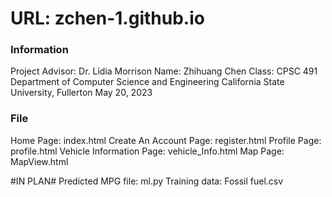 # URL: zchen-1.github.io
### Information ###
Project Advisor: Dr. Lidia Morrison
Name: Zhihuang Chen
Class: CPSC 491
Department of Computer Science and Engineering
California State University, Fullerton
May 20, 2023

### File ###
Home Page: index.html
Create An Account Page: register.html
Profile Page: profile.html
Vehicle Information Page: vehicle_Info.html
Map Page: MapView.html

#IN PLAN#
Predicted MPG file: ml.py
Training data: Fossil fuel.csv

